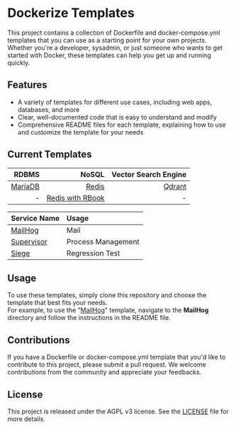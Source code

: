 # Dockerize Templates

This project contains a collection of Dockerfile and docker-compose.yml templates that you can use as a starting point for your own projects. Whether you're a developer, sysadmin, or just someone who wants to get started with Docker, these templates can help you get up and running quickly.

## Features

- A variety of templates for different use cases, including web apps, databases, and more
- Clear, well-documented code that is easy to understand and modify
- Comprehensive README files for each template, explaining how to use and customize the template for your needs

## Current Templates
|RDBMS|NoSQL|Vector Search Engine|
|-:|-:|-:|
|[MariaDB](./MariaDB/README.md)|[Redis](./Redis/README.md)|[Qdrant](./Qdrant/README.md)|
|-|[Redis with RBook](./RedisWithRBook/README.md)|-|

|Service Name|Usage|
|:-|:-|
|[MailHog](./MailHog/README.md)|Mail|
|[Supervisor](./Supervisor/README.md)|Process Management|
|[Siege](./Siege/README.md)|Regression Test|

## Usage

To use these templates, simply clone this repository and choose the template that best fits your needs.
<br>
For example, to use the "[MailHog](./MailHog/README.md)" template, navigate to the **MailHog** directory and follow the instructions in the README file.

## Contributions

If you have a Dockerfile or docker-compose.yml template that you'd like to contribute to this project, please submit a pull request. We welcome contributions from the community and appreciate your feedbacks.

## License

This project is released under the AGPL v3 license. See the [LICENSE](./LICENSE) file for more details.

